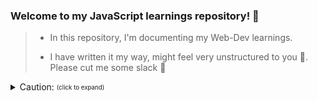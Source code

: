 ### Welcome to my JavaScript learnings repository! 🚀

> - In this repository, I'm documenting my Web-Dev learnings.   
>
> - I have written it my way, might feel very unstructured to you 🥺. Please cut me some slack 🫠  



<details>
  
<summary>Caution: <sub><sup>(click to expand)</sup></sub></summary>

Comments inside have some typos, will fix them going forward :p

</details>